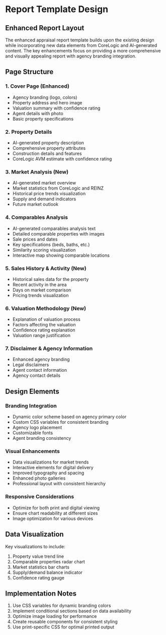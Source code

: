 # Report Template Design

## Enhanced Report Layout

The enhanced appraisal report template builds upon the existing design while incorporating new data elements from CoreLogic and AI-generated content. The key enhancements focus on providing a more comprehensive and visually appealing report with agency branding integration.

## Page Structure

### 1. Cover Page (Enhanced)
- Agency branding (logo, colors)
- Property address and hero image
- Valuation summary with confidence rating
- Agent details with photo
- Basic property specifications

### 2. Property Details
- AI-generated property description
- Comprehensive property attributes
- Construction details and features
- CoreLogic AVM estimate with confidence rating

### 3. Market Analysis (New)
- AI-generated market overview
- Market statistics from CoreLogic and REINZ
- Historical price trends visualization
- Supply and demand indicators
- Future market outlook

### 4. Comparables Analysis
- AI-generated comparables analysis text
- Detailed comparable properties with images
- Sale prices and dates
- Key specifications (beds, baths, etc.)
- Similarity scoring visualization
- Interactive map showing comparable locations

### 5. Sales History & Activity (New)
- Historical sales data for the property
- Recent activity in the area
- Days on market comparison
- Pricing trends visualization

### 6. Valuation Methodology (New)
- Explanation of valuation process
- Factors affecting the valuation
- Confidence rating explanation
- Valuation range justification

### 7. Disclaimer & Agency Information
- Enhanced agency branding
- Legal disclaimers
- Agent contact information
- Agency contact details

## Design Elements

### Branding Integration
- Dynamic color scheme based on agency primary color
- Custom CSS variables for consistent branding
- Agency logo placement
- Customizable fonts
- Agent branding consistency

### Visual Enhancements
- Data visualizations for market trends
- Interactive elements for digital delivery
- Improved typography and spacing
- Enhanced photo galleries
- Professional layout with consistent hierarchy

### Responsive Considerations
- Optimize for both print and digital viewing
- Ensure chart readability at different sizes
- Image optimization for various devices

## Data Visualization

Key visualizations to include:
1. Property value trend line
2. Comparable properties radar chart
3. Market statistics bar charts
4. Supply/demand balance indicator
5. Confidence rating gauge

## Implementation Notes

1. Use CSS variables for dynamic branding colors
2. Implement conditional sections based on data availability
3. Optimize image loading for performance
4. Create reusable components for consistent styling
5. Use print-specific CSS for optimal printed output 
